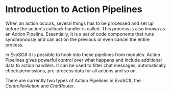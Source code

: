 # Introduction to Action Pipelines
When an action occurs, several things has to be processed and set up before the action's callback handler is called. This process is also known as an Action Pipeline. Essentially, it is a set of code components that runs synchronously and can act on the previous or even cancel the entire process.

In EvoSC# it is possible to hook into these pipelines from modules. Action Pipelines gives powerful control over what happens and include additional data to action handlers. It can be used to filter chat messages, automatically check permissions, pre-process data for all actions and so on.

There are currently two types of Action Pipelines in EvoSC#, the *ControllerAction* and *ChatRouter*.